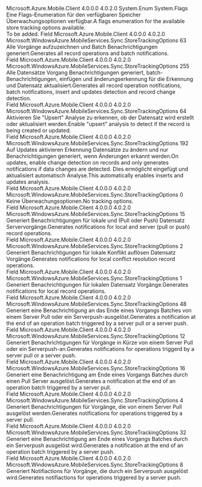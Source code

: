 <Type Name="StoreTrackingOptions" FullName="Microsoft.WindowsAzure.MobileServices.Sync.StoreTrackingOptions">
  <TypeSignature Language="C#" Value="public enum StoreTrackingOptions" />
  <TypeSignature Language="ILAsm" Value=".class public auto ansi sealed StoreTrackingOptions extends System.Enum" />
  <TypeSignature Language="DocId" Value="T:Microsoft.WindowsAzure.MobileServices.Sync.StoreTrackingOptions" />
  <TypeSignature Language="VB.NET" Value="Public Enum StoreTrackingOptions" />
  <TypeSignature Language="F#" Value="type StoreTrackingOptions = " />
  <AssemblyInfo>
    <AssemblyName>Microsoft.Azure.Mobile.Client</AssemblyName>
    <AssemblyVersion>4.0.0.0</AssemblyVersion>
    <AssemblyVersion>4.0.2.0</AssemblyVersion>
  </AssemblyInfo>
  <Base>
    <BaseTypeName>System.Enum</BaseTypeName>
  </Base>
  <Attributes>
    <Attribute>
      <AttributeName>System.Flags</AttributeName>
    </Attribute>
  </Attributes>
  <Docs>
    <summary>
            <span data-ttu-id="52553-101">Eine Flags-Enumeration für den verfügbaren Speicher Überwachungsoptionen verfügbar.</span><span class="sxs-lookup"><span data-stu-id="52553-101">A flags enumeration for the available store tracking options available.</span></span>
            </summary>
    <remarks>To be added.</remarks>
  </Docs>
  <Members>
    <Member MemberName="AllNotifications">
      <MemberSignature Language="C#" Value="AllNotifications" />
      <MemberSignature Language="ILAsm" Value=".field public static literal valuetype Microsoft.WindowsAzure.MobileServices.Sync.StoreTrackingOptions AllNotifications = int32(63)" />
      <MemberSignature Language="DocId" Value="F:Microsoft.WindowsAzure.MobileServices.Sync.StoreTrackingOptions.AllNotifications" />
      <MemberSignature Language="VB.NET" Value="AllNotifications" />
      <MemberSignature Language="F#" Value="AllNotifications = 63" Usage="Microsoft.WindowsAzure.MobileServices.Sync.StoreTrackingOptions.AllNotifications" />
      <MemberType>Field</MemberType>
      <AssemblyInfo>
        <AssemblyName>Microsoft.Azure.Mobile.Client</AssemblyName>
        <AssemblyVersion>4.0.0.0</AssemblyVersion>
        <AssemblyVersion>4.0.2.0</AssemblyVersion>
      </AssemblyInfo>
      <ReturnValue>
        <ReturnType>Microsoft.WindowsAzure.MobileServices.Sync.StoreTrackingOptions</ReturnType>
      </ReturnValue>
      <MemberValue>63</MemberValue>
      <Docs>
        <summary>
            <span data-ttu-id="52553-102">Alle Vorgänge aufzuzeichnen und Batch Benachrichtigungen generiert.</span><span class="sxs-lookup"><span data-stu-id="52553-102">Generates all record operations and batch notifications.</span></span>
            </summary>
      </Docs>
    </Member>
    <Member MemberName="AllNotificationsAndChangeDetection">
      <MemberSignature Language="C#" Value="AllNotificationsAndChangeDetection" />
      <MemberSignature Language="ILAsm" Value=".field public static literal valuetype Microsoft.WindowsAzure.MobileServices.Sync.StoreTrackingOptions AllNotificationsAndChangeDetection = int32(255)" />
      <MemberSignature Language="DocId" Value="F:Microsoft.WindowsAzure.MobileServices.Sync.StoreTrackingOptions.AllNotificationsAndChangeDetection" />
      <MemberSignature Language="VB.NET" Value="AllNotificationsAndChangeDetection" />
      <MemberSignature Language="F#" Value="AllNotificationsAndChangeDetection = 255" Usage="Microsoft.WindowsAzure.MobileServices.Sync.StoreTrackingOptions.AllNotificationsAndChangeDetection" />
      <MemberType>Field</MemberType>
      <AssemblyInfo>
        <AssemblyName>Microsoft.Azure.Mobile.Client</AssemblyName>
        <AssemblyVersion>4.0.0.0</AssemblyVersion>
        <AssemblyVersion>4.0.2.0</AssemblyVersion>
      </AssemblyInfo>
      <ReturnValue>
        <ReturnType>Microsoft.WindowsAzure.MobileServices.Sync.StoreTrackingOptions</ReturnType>
      </ReturnValue>
      <MemberValue>255</MemberValue>
      <Docs>
        <summary>
            <span data-ttu-id="52553-103">Alle Datensätze Vorgang Benachrichtigungen generiert, batch-Benachrichtigungen, einfügen und änderungserkennung für die Erkennung und Datensatz aktualisiert.</span><span class="sxs-lookup"><span data-stu-id="52553-103">Generates all record operation notifications, batch notifications, insert and updates detection and record change detection.</span></span>
            </summary>
      </Docs>
    </Member>
    <Member MemberName="DetectInsertsAndUpdates">
      <MemberSignature Language="C#" Value="DetectInsertsAndUpdates" />
      <MemberSignature Language="ILAsm" Value=".field public static literal valuetype Microsoft.WindowsAzure.MobileServices.Sync.StoreTrackingOptions DetectInsertsAndUpdates = int32(64)" />
      <MemberSignature Language="DocId" Value="F:Microsoft.WindowsAzure.MobileServices.Sync.StoreTrackingOptions.DetectInsertsAndUpdates" />
      <MemberSignature Language="VB.NET" Value="DetectInsertsAndUpdates" />
      <MemberSignature Language="F#" Value="DetectInsertsAndUpdates = 64" Usage="Microsoft.WindowsAzure.MobileServices.Sync.StoreTrackingOptions.DetectInsertsAndUpdates" />
      <MemberType>Field</MemberType>
      <AssemblyInfo>
        <AssemblyName>Microsoft.Azure.Mobile.Client</AssemblyName>
        <AssemblyVersion>4.0.0.0</AssemblyVersion>
        <AssemblyVersion>4.0.2.0</AssemblyVersion>
      </AssemblyInfo>
      <ReturnValue>
        <ReturnType>Microsoft.WindowsAzure.MobileServices.Sync.StoreTrackingOptions</ReturnType>
      </ReturnValue>
      <MemberValue>64</MemberValue>
      <Docs>
        <summary>
            <span data-ttu-id="52553-104">Aktivieren Sie "Upsert" Analyse zu erkennen, ob der Datensatz wird erstellt oder aktualisiert werden.</span><span class="sxs-lookup"><span data-stu-id="52553-104">Enable "upsert" analysis to detect if the record is being created or updated.</span></span>
            </summary>
      </Docs>
    </Member>
    <Member MemberName="DetectRecordChanges">
      <MemberSignature Language="C#" Value="DetectRecordChanges" />
      <MemberSignature Language="ILAsm" Value=".field public static literal valuetype Microsoft.WindowsAzure.MobileServices.Sync.StoreTrackingOptions DetectRecordChanges = int32(192)" />
      <MemberSignature Language="DocId" Value="F:Microsoft.WindowsAzure.MobileServices.Sync.StoreTrackingOptions.DetectRecordChanges" />
      <MemberSignature Language="VB.NET" Value="DetectRecordChanges" />
      <MemberSignature Language="F#" Value="DetectRecordChanges = 192" Usage="Microsoft.WindowsAzure.MobileServices.Sync.StoreTrackingOptions.DetectRecordChanges" />
      <MemberType>Field</MemberType>
      <AssemblyInfo>
        <AssemblyName>Microsoft.Azure.Mobile.Client</AssemblyName>
        <AssemblyVersion>4.0.0.0</AssemblyVersion>
        <AssemblyVersion>4.0.2.0</AssemblyVersion>
      </AssemblyInfo>
      <ReturnValue>
        <ReturnType>Microsoft.WindowsAzure.MobileServices.Sync.StoreTrackingOptions</ReturnType>
      </ReturnValue>
      <MemberValue>192</MemberValue>
      <Docs>
        <summary>
            <span data-ttu-id="52553-105">Auf Updates aktivieren Erkennung Datensätze zu ändern und nur Benachrichtigungen generiert, wenn Änderungen erkannt werden.</span><span class="sxs-lookup"><span data-stu-id="52553-105">On updates, enable change detection on records and only generates notifications if data changes are detected.</span></span>
            <span data-ttu-id="52553-106">Dies ermöglicht eingefügt und aktualisiert automatisch Analyse.</span><span class="sxs-lookup"><span data-stu-id="52553-106">This automatically enables inserts and updates analysis.</span></span>
            </summary>
      </Docs>
    </Member>
    <Member MemberName="None">
      <MemberSignature Language="C#" Value="None" />
      <MemberSignature Language="ILAsm" Value=".field public static literal valuetype Microsoft.WindowsAzure.MobileServices.Sync.StoreTrackingOptions None = int32(0)" />
      <MemberSignature Language="DocId" Value="F:Microsoft.WindowsAzure.MobileServices.Sync.StoreTrackingOptions.None" />
      <MemberSignature Language="VB.NET" Value="None" />
      <MemberSignature Language="F#" Value="None = 0" Usage="Microsoft.WindowsAzure.MobileServices.Sync.StoreTrackingOptions.None" />
      <MemberType>Field</MemberType>
      <AssemblyInfo>
        <AssemblyName>Microsoft.Azure.Mobile.Client</AssemblyName>
        <AssemblyVersion>4.0.0.0</AssemblyVersion>
        <AssemblyVersion>4.0.2.0</AssemblyVersion>
      </AssemblyInfo>
      <ReturnValue>
        <ReturnType>Microsoft.WindowsAzure.MobileServices.Sync.StoreTrackingOptions</ReturnType>
      </ReturnValue>
      <MemberValue>0</MemberValue>
      <Docs>
        <summary>
            <span data-ttu-id="52553-107">Keine Überwachungsoptionen.</span><span class="sxs-lookup"><span data-stu-id="52553-107">No tracking options.</span></span>
            </summary>
      </Docs>
    </Member>
    <Member MemberName="NotifyLocalAndServerOperations">
      <MemberSignature Language="C#" Value="NotifyLocalAndServerOperations" />
      <MemberSignature Language="ILAsm" Value=".field public static literal valuetype Microsoft.WindowsAzure.MobileServices.Sync.StoreTrackingOptions NotifyLocalAndServerOperations = int32(15)" />
      <MemberSignature Language="DocId" Value="F:Microsoft.WindowsAzure.MobileServices.Sync.StoreTrackingOptions.NotifyLocalAndServerOperations" />
      <MemberSignature Language="VB.NET" Value="NotifyLocalAndServerOperations" />
      <MemberSignature Language="F#" Value="NotifyLocalAndServerOperations = 15" Usage="Microsoft.WindowsAzure.MobileServices.Sync.StoreTrackingOptions.NotifyLocalAndServerOperations" />
      <MemberType>Field</MemberType>
      <AssemblyInfo>
        <AssemblyName>Microsoft.Azure.Mobile.Client</AssemblyName>
        <AssemblyVersion>4.0.0.0</AssemblyVersion>
        <AssemblyVersion>4.0.2.0</AssemblyVersion>
      </AssemblyInfo>
      <ReturnValue>
        <ReturnType>Microsoft.WindowsAzure.MobileServices.Sync.StoreTrackingOptions</ReturnType>
      </ReturnValue>
      <MemberValue>15</MemberValue>
      <Docs>
        <summary>
            <span data-ttu-id="52553-108">Generiert Benachrichtigungen für lokale und (Pull oder Push) Datensatz Servervorgänge.</span><span class="sxs-lookup"><span data-stu-id="52553-108">Generates notifications for local and server (pull or push) record operations.</span></span>
            </summary>
      </Docs>
    </Member>
    <Member MemberName="NotifyLocalConflictResolutionOperations">
      <MemberSignature Language="C#" Value="NotifyLocalConflictResolutionOperations" />
      <MemberSignature Language="ILAsm" Value=".field public static literal valuetype Microsoft.WindowsAzure.MobileServices.Sync.StoreTrackingOptions NotifyLocalConflictResolutionOperations = int32(2)" />
      <MemberSignature Language="DocId" Value="F:Microsoft.WindowsAzure.MobileServices.Sync.StoreTrackingOptions.NotifyLocalConflictResolutionOperations" />
      <MemberSignature Language="VB.NET" Value="NotifyLocalConflictResolutionOperations" />
      <MemberSignature Language="F#" Value="NotifyLocalConflictResolutionOperations = 2" Usage="Microsoft.WindowsAzure.MobileServices.Sync.StoreTrackingOptions.NotifyLocalConflictResolutionOperations" />
      <MemberType>Field</MemberType>
      <AssemblyInfo>
        <AssemblyName>Microsoft.Azure.Mobile.Client</AssemblyName>
        <AssemblyVersion>4.0.0.0</AssemblyVersion>
        <AssemblyVersion>4.0.2.0</AssemblyVersion>
      </AssemblyInfo>
      <ReturnValue>
        <ReturnType>Microsoft.WindowsAzure.MobileServices.Sync.StoreTrackingOptions</ReturnType>
      </ReturnValue>
      <MemberValue>2</MemberValue>
      <Docs>
        <summary>
            <span data-ttu-id="52553-109">Generiert Benachrichtigungen für lokale Konflikt auflösen Datensatz Vorgänge.</span><span class="sxs-lookup"><span data-stu-id="52553-109">Generates notifications for local conflict resolution record operations.</span></span>
            </summary>
      </Docs>
    </Member>
    <Member MemberName="NotifyLocalOperations">
      <MemberSignature Language="C#" Value="NotifyLocalOperations" />
      <MemberSignature Language="ILAsm" Value=".field public static literal valuetype Microsoft.WindowsAzure.MobileServices.Sync.StoreTrackingOptions NotifyLocalOperations = int32(1)" />
      <MemberSignature Language="DocId" Value="F:Microsoft.WindowsAzure.MobileServices.Sync.StoreTrackingOptions.NotifyLocalOperations" />
      <MemberSignature Language="VB.NET" Value="NotifyLocalOperations" />
      <MemberSignature Language="F#" Value="NotifyLocalOperations = 1" Usage="Microsoft.WindowsAzure.MobileServices.Sync.StoreTrackingOptions.NotifyLocalOperations" />
      <MemberType>Field</MemberType>
      <AssemblyInfo>
        <AssemblyName>Microsoft.Azure.Mobile.Client</AssemblyName>
        <AssemblyVersion>4.0.0.0</AssemblyVersion>
        <AssemblyVersion>4.0.2.0</AssemblyVersion>
      </AssemblyInfo>
      <ReturnValue>
        <ReturnType>Microsoft.WindowsAzure.MobileServices.Sync.StoreTrackingOptions</ReturnType>
      </ReturnValue>
      <MemberValue>1</MemberValue>
      <Docs>
        <summary>
            <span data-ttu-id="52553-110">Generiert Benachrichtigungen für lokalen Datensatz Vorgänge.</span><span class="sxs-lookup"><span data-stu-id="52553-110">Generates notifications for local record operations.</span></span>
            </summary>
      </Docs>
    </Member>
    <Member MemberName="NotifyServerBatch">
      <MemberSignature Language="C#" Value="NotifyServerBatch" />
      <MemberSignature Language="ILAsm" Value=".field public static literal valuetype Microsoft.WindowsAzure.MobileServices.Sync.StoreTrackingOptions NotifyServerBatch = int32(48)" />
      <MemberSignature Language="DocId" Value="F:Microsoft.WindowsAzure.MobileServices.Sync.StoreTrackingOptions.NotifyServerBatch" />
      <MemberSignature Language="VB.NET" Value="NotifyServerBatch" />
      <MemberSignature Language="F#" Value="NotifyServerBatch = 48" Usage="Microsoft.WindowsAzure.MobileServices.Sync.StoreTrackingOptions.NotifyServerBatch" />
      <MemberType>Field</MemberType>
      <AssemblyInfo>
        <AssemblyName>Microsoft.Azure.Mobile.Client</AssemblyName>
        <AssemblyVersion>4.0.0.0</AssemblyVersion>
        <AssemblyVersion>4.0.2.0</AssemblyVersion>
      </AssemblyInfo>
      <ReturnValue>
        <ReturnType>Microsoft.WindowsAzure.MobileServices.Sync.StoreTrackingOptions</ReturnType>
      </ReturnValue>
      <MemberValue>48</MemberValue>
      <Docs>
        <summary>
            <span data-ttu-id="52553-111">Generiert eine Benachrichtigung an das Ende eines Vorgangs Batches von einem Server Pull oder ein Serverpush-ausgelöst.</span><span class="sxs-lookup"><span data-stu-id="52553-111">Generates a notification at the end of an operation batch triggered by a server pull or a server push.</span></span>
            </summary>
      </Docs>
    </Member>
    <Member MemberName="NotifyServerOperations">
      <MemberSignature Language="C#" Value="NotifyServerOperations" />
      <MemberSignature Language="ILAsm" Value=".field public static literal valuetype Microsoft.WindowsAzure.MobileServices.Sync.StoreTrackingOptions NotifyServerOperations = int32(12)" />
      <MemberSignature Language="DocId" Value="F:Microsoft.WindowsAzure.MobileServices.Sync.StoreTrackingOptions.NotifyServerOperations" />
      <MemberSignature Language="VB.NET" Value="NotifyServerOperations" />
      <MemberSignature Language="F#" Value="NotifyServerOperations = 12" Usage="Microsoft.WindowsAzure.MobileServices.Sync.StoreTrackingOptions.NotifyServerOperations" />
      <MemberType>Field</MemberType>
      <AssemblyInfo>
        <AssemblyName>Microsoft.Azure.Mobile.Client</AssemblyName>
        <AssemblyVersion>4.0.0.0</AssemblyVersion>
        <AssemblyVersion>4.0.2.0</AssemblyVersion>
      </AssemblyInfo>
      <ReturnValue>
        <ReturnType>Microsoft.WindowsAzure.MobileServices.Sync.StoreTrackingOptions</ReturnType>
      </ReturnValue>
      <MemberValue>12</MemberValue>
      <Docs>
        <summary>
            <span data-ttu-id="52553-112">Generiert Benachrichtigungen für Vorgänge in Kürze von einem Server Pull oder ein Serverpush-an.</span><span class="sxs-lookup"><span data-stu-id="52553-112">Generates notifications for operations triggerd by a server pull or a server push.</span></span>
            </summary>
      </Docs>
    </Member>
    <Member MemberName="NotifyServerPullBatch">
      <MemberSignature Language="C#" Value="NotifyServerPullBatch" />
      <MemberSignature Language="ILAsm" Value=".field public static literal valuetype Microsoft.WindowsAzure.MobileServices.Sync.StoreTrackingOptions NotifyServerPullBatch = int32(16)" />
      <MemberSignature Language="DocId" Value="F:Microsoft.WindowsAzure.MobileServices.Sync.StoreTrackingOptions.NotifyServerPullBatch" />
      <MemberSignature Language="VB.NET" Value="NotifyServerPullBatch" />
      <MemberSignature Language="F#" Value="NotifyServerPullBatch = 16" Usage="Microsoft.WindowsAzure.MobileServices.Sync.StoreTrackingOptions.NotifyServerPullBatch" />
      <MemberType>Field</MemberType>
      <AssemblyInfo>
        <AssemblyName>Microsoft.Azure.Mobile.Client</AssemblyName>
        <AssemblyVersion>4.0.0.0</AssemblyVersion>
        <AssemblyVersion>4.0.2.0</AssemblyVersion>
      </AssemblyInfo>
      <ReturnValue>
        <ReturnType>Microsoft.WindowsAzure.MobileServices.Sync.StoreTrackingOptions</ReturnType>
      </ReturnValue>
      <MemberValue>16</MemberValue>
      <Docs>
        <summary>
            <span data-ttu-id="52553-113">Generiert eine Benachrichtigung am Ende eines Vorgangs Batches durch einen Pull Server ausgelöst.</span><span class="sxs-lookup"><span data-stu-id="52553-113">Generates a notification at the end of an operation batch triggered by a server pull.</span></span>
            </summary>
      </Docs>
    </Member>
    <Member MemberName="NotifyServerPullOperations">
      <MemberSignature Language="C#" Value="NotifyServerPullOperations" />
      <MemberSignature Language="ILAsm" Value=".field public static literal valuetype Microsoft.WindowsAzure.MobileServices.Sync.StoreTrackingOptions NotifyServerPullOperations = int32(4)" />
      <MemberSignature Language="DocId" Value="F:Microsoft.WindowsAzure.MobileServices.Sync.StoreTrackingOptions.NotifyServerPullOperations" />
      <MemberSignature Language="VB.NET" Value="NotifyServerPullOperations" />
      <MemberSignature Language="F#" Value="NotifyServerPullOperations = 4" Usage="Microsoft.WindowsAzure.MobileServices.Sync.StoreTrackingOptions.NotifyServerPullOperations" />
      <MemberType>Field</MemberType>
      <AssemblyInfo>
        <AssemblyName>Microsoft.Azure.Mobile.Client</AssemblyName>
        <AssemblyVersion>4.0.0.0</AssemblyVersion>
        <AssemblyVersion>4.0.2.0</AssemblyVersion>
      </AssemblyInfo>
      <ReturnValue>
        <ReturnType>Microsoft.WindowsAzure.MobileServices.Sync.StoreTrackingOptions</ReturnType>
      </ReturnValue>
      <MemberValue>4</MemberValue>
      <Docs>
        <summary>
            <span data-ttu-id="52553-114">Generiert Benachrichtigungen für Vorgänge, die von einem Server Pull ausgelöst werden.</span><span class="sxs-lookup"><span data-stu-id="52553-114">Generates notifications for operations triggered by a server pull.</span></span>
            </summary>
      </Docs>
    </Member>
    <Member MemberName="NotifyServerPushBatch">
      <MemberSignature Language="C#" Value="NotifyServerPushBatch" />
      <MemberSignature Language="ILAsm" Value=".field public static literal valuetype Microsoft.WindowsAzure.MobileServices.Sync.StoreTrackingOptions NotifyServerPushBatch = int32(32)" />
      <MemberSignature Language="DocId" Value="F:Microsoft.WindowsAzure.MobileServices.Sync.StoreTrackingOptions.NotifyServerPushBatch" />
      <MemberSignature Language="VB.NET" Value="NotifyServerPushBatch" />
      <MemberSignature Language="F#" Value="NotifyServerPushBatch = 32" Usage="Microsoft.WindowsAzure.MobileServices.Sync.StoreTrackingOptions.NotifyServerPushBatch" />
      <MemberType>Field</MemberType>
      <AssemblyInfo>
        <AssemblyName>Microsoft.Azure.Mobile.Client</AssemblyName>
        <AssemblyVersion>4.0.0.0</AssemblyVersion>
        <AssemblyVersion>4.0.2.0</AssemblyVersion>
      </AssemblyInfo>
      <ReturnValue>
        <ReturnType>Microsoft.WindowsAzure.MobileServices.Sync.StoreTrackingOptions</ReturnType>
      </ReturnValue>
      <MemberValue>32</MemberValue>
      <Docs>
        <summary>
            <span data-ttu-id="52553-115">Generiert eine Benachrichtigung am Ende eines Vorgangs Batches durch ein Serverpush ausgelöst wird.</span><span class="sxs-lookup"><span data-stu-id="52553-115">Generates a notification at the end of an operation batch triggered by a server push.</span></span>
            </summary>
      </Docs>
    </Member>
    <Member MemberName="NotifyServerPushOperations">
      <MemberSignature Language="C#" Value="NotifyServerPushOperations" />
      <MemberSignature Language="ILAsm" Value=".field public static literal valuetype Microsoft.WindowsAzure.MobileServices.Sync.StoreTrackingOptions NotifyServerPushOperations = int32(8)" />
      <MemberSignature Language="DocId" Value="F:Microsoft.WindowsAzure.MobileServices.Sync.StoreTrackingOptions.NotifyServerPushOperations" />
      <MemberSignature Language="VB.NET" Value="NotifyServerPushOperations" />
      <MemberSignature Language="F#" Value="NotifyServerPushOperations = 8" Usage="Microsoft.WindowsAzure.MobileServices.Sync.StoreTrackingOptions.NotifyServerPushOperations" />
      <MemberType>Field</MemberType>
      <AssemblyInfo>
        <AssemblyName>Microsoft.Azure.Mobile.Client</AssemblyName>
        <AssemblyVersion>4.0.0.0</AssemblyVersion>
        <AssemblyVersion>4.0.2.0</AssemblyVersion>
      </AssemblyInfo>
      <ReturnValue>
        <ReturnType>Microsoft.WindowsAzure.MobileServices.Sync.StoreTrackingOptions</ReturnType>
      </ReturnValue>
      <MemberValue>8</MemberValue>
      <Docs>
        <summary>
            <span data-ttu-id="52553-116">Generiert Notifiactions für Vorgänge, die durch ein Serverpush ausgelöst wird.</span><span class="sxs-lookup"><span data-stu-id="52553-116">Generates notifiactions for operations triggered by a server push.</span></span>
            </summary>
      </Docs>
    </Member>
  </Members>
</Type>